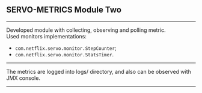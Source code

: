 ## SERVO-METRICS Module Two
- - -
Developed module with collecting, observing and polling metric. </br>
Used monitors implementations:
- `com.netflix.servo.monitor.StepCounter`;
- `com.netflix.servo.monitor.StatsTimer`.
- - -
The metrics are logged into logs/ directory, and also can be observed with JMX console. </br>
- - -
